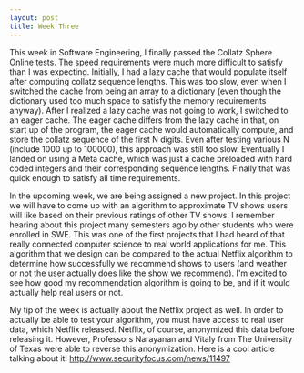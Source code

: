 ```yaml
---
layout: post
title: Week Three 
---
```


This week in Software Engineering, I finally passed the Collatz Sphere Online tests. The speed requirements were much more difficult to satisfy than I was expecting. Initially, I had a lazy cache that would populate itself after computing collatz sequence lengths. This was too slow, even when I switched the cache from being an array to a dictionary (even though the dictionary used too much space to satisfy the memory requirements anyway). After I realized a lazy cache was not going to work, I switched to an eager cache. The eager cache differs from the lazy cache in that, on start up of the program, the eager cache would automatically compute, and store the collatz sequence of the first N digits. Even after testing various N (include 1000 up to 100000), this approach was still too slow. Eventually I landed on using a Meta cache, which was just a cache preloaded with hard coded integers and their corresponding sequence lengths. Finally that was quick enough to satisfy all time requirements.

In the upcoming week, we are being assigned a new project. In this project we will have to come up with an algorithm to approximate TV shows users will like based on their previous ratings of other TV shows. I remember hearing about this project many semesters ago by other students who were enrolled in SWE. This was one of the first projects that I had heard of that really connected computer science to real world applications for me. This algorithm that we design can be compared to the actual Netflix algorithm to determine how successfully we recommend shows to users (and weather or not the user actually does like the show we recommend). I'm excited to see how good my recommendation algorithm is going to be, and if it would actually help real users or not.

My tip of the week is actually about the Netflix project as well. In order to actually be able to test your algorithm, you must have access to real user data, which Netflix released. Netflix, of course, anonymized this data before releasing it. However, Professors Narayanan and Vitaly from The University of Texas were able to reverse this anonymization. Here is a cool article talking about it!
http://www.securityfocus.com/news/11497
